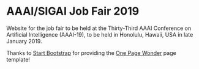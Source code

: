 # AAAI/SIGAI Job Fair 2019

Website for the job fair to be held at the Thirty-Third AAAI Conference on Artificial Intelligence (AAAI-19), to be held in Honolulu, Hawaii, USA in late January 2019.

Thanks to [Start Bootstrap](http://startbootstrap.com/) for providing the [One Page Wonder](http://startbootstrap.com/template-overviews/one-page-wonder/) page template!
